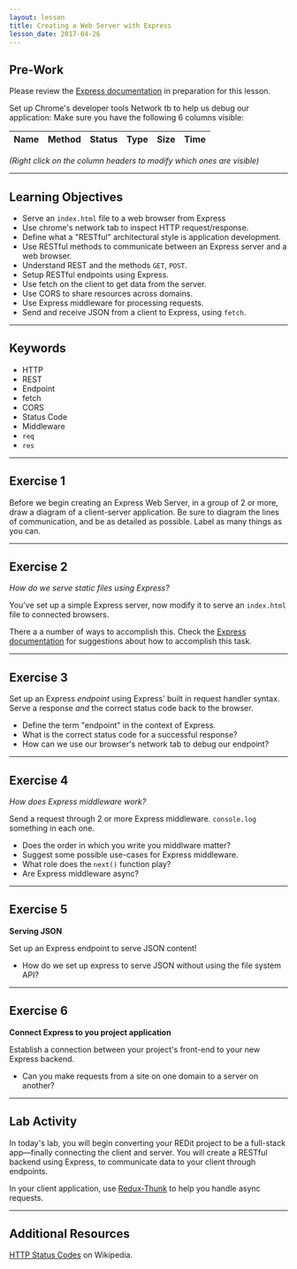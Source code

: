 ```yaml
---
layout: lesson
title: Creating a Web Server with Express
lesson_date: 2017-04-26
---
```


## Pre-Work

Please review the [Express documentation](http://expressjs.com/) in preparation for this lesson.

Set up Chrome's developer tools Network tb to help us debug our application:
Make sure you have the following 6 columns visible:

|  Name   |  Method   |  Status   |  Type   |  Size   |  Time   |
|---------|:----------|:----------|:--------|:--------|:--------|

*(Right click on the column headers to modify which ones are visible)*

---

## Learning Objectives

- Serve an `index.html` file to a web browser from Express
- Use chrome's network tab to inspect HTTP request/response.
- Define what a "RESTful" architectural style is application development.
- Use RESTful methods to communicate between an Express server and a web browser.
- Understand REST and the methods `GET`, `POST`.
- Setup RESTful endpoints using Express.
- Use fetch on the client to get data from the server.
- Use CORS to share resources across domains.
- Use Express middleware for processing requests.
- Send and receive JSON from a client to Express, using `fetch`.

---

## Keywords

- HTTP
- REST
- Endpoint
- fetch
- CORS
- Status Code 
- Middleware 
- `req`
- `res`

---

## Exercise 1

Before we begin creating an Express Web Server, in a group of 2 or more, draw a diagram of a 
client-server application. Be sure to diagram the lines of communication, and be as detailed as possible. Label as 
many things as you can.

---

## Exercise 2

*How do we serve static files using Express?*

You've set up a simple Express server, now modify it to serve an `index.html` file to connected browsers.

There a a number of ways to accomplish this. Check the [Express documentation](http://expressjs.com/)  for suggestions
about how to accomplish this task.

---

## Exercise 3

Set up an Express *endpoint* using Express' built in request handler syntax.
Serve a response *and* the correct status code back to the browser.

- Define the term "endpoint" in the context of Express.
- What is the correct status code for a successful response?
- How can we use our browser's network tab to debug our endpoint?

---

## Exercise 4

*How does Express middleware work?*

Send a request through 2 or more Express middleware. `console.log` something in each one.

- Does the order in which you write you middlware matter?
- Suggest some possible use-cases for Express middleware.
- What role does the `next()` function play?
- Are Express middleware async?

---

## Exercise 5

**Serving JSON**

Set up an Express endpoint to serve JSON content!

- How do we set up express to serve JSON without using the file system API?

---

## Exercise 6

**Connect Express to you project application**

Establish a connection between your project's front-end to your new Express backend.

- Can you make requests from a site on one domain to a server on another?

---

## Lab Activity

In today's lab, you will begin converting your REDit project to be a full-stack app&mdash;finally connecting the client and server.
You will create a RESTful backend using Express, to communicate data to your client through endpoints.

In your client application, use [Redux-Thunk](https://github.com/gaearon/redux-thunk) to help you handle async requests.

---

## Additional Resources

[HTTP Status Codes](https://en.wikipedia.org/wiki/List_of_HTTP_status_codes) on Wikipedia.
